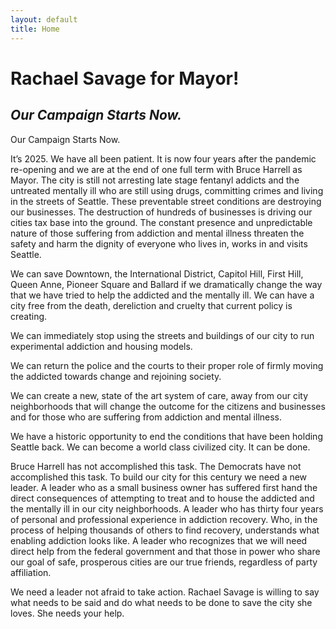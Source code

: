 ```yaml
---
layout: default
title: Home
---
```


# Rachael Savage for Mayor!
## _Our Campaign Starts Now._

Our Campaign Starts Now.


It’s 2025. We have all been patient. It is now four years after the pandemic re-opening and we are at the end of one full term with Bruce Harrell as Mayor. The city is still not arresting late stage fentanyl addicts and the untreated mentally ill who are still using drugs, committing crimes and living in the streets of Seattle. These preventable street conditions are destroying our businesses. The destruction of hundreds of businesses is driving our cities tax base into the ground. The constant presence and unpredictable nature of those suffering from addiction and mental illness threaten the safety and harm the dignity of everyone who lives in, works in and visits Seattle. 


We can save Downtown, the International District, Capitol Hill, First Hill, Queen Anne, Pioneer Square and Ballard if we dramatically change the way that we have tried to help the addicted and the mentally ill. We can have a city free from the death, dereliction and cruelty that current policy is creating. 


We can immediately stop using the streets and buildings of our city to run experimental addiction and housing models.

We can return the police and the courts to their proper role of firmly moving the addicted towards change and rejoining society. 

We can create a new, state of the art system of care, away from our city neighborhoods that will change the outcome for the citizens and businesses and for those who are suffering from addiction and mental illness.    

We have a historic opportunity to end the conditions that have been holding Seattle back. We can become a world class civilized city. It can be done.

Bruce Harrell has not accomplished this task. The Democrats have not accomplished this task. To build our city for this century we need a new leader. A leader who as a small business owner has suffered first hand the direct consequences of attempting to treat and to house the addicted and the mentally ill in our city neighborhoods. A leader who has thirty four years of personal and professional experience in addiction recovery. Who, in the process of helping thousands of others to find recovery, understands what enabling addiction looks like. A leader who recognizes that we will need direct help from the federal government and that those in power who share our goal of safe, prosperous cities are our true friends, regardless of party affiliation. 

We need a leader not afraid to take action. Rachael Savage is willing to say what needs to be said and do what needs to be done to save the city she loves. She needs your help.
